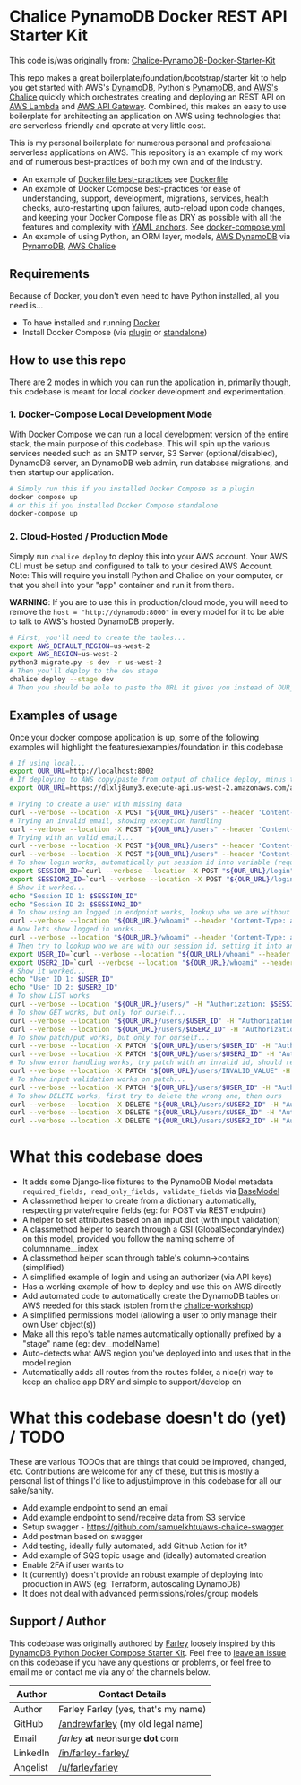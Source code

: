 # Chalice PynamoDB Docker REST API Starter Kit

This code is/was originally from: [Chalice-PynamoDB-Docker-Starter-Kit](https://github.com/DevOps-Nirvana/Chalice-PynamoDB-Docker-Starter-Kit/)

This repo makes a great boilerplate/foundation/bootstrap/starter kit to help you get started with AWS's [DynamoDB](https://aws.amazon.com/dynamodb/), Python's [PynamoDB](https://github.com/pynamodb/PynamoDB/), and [AWS's Chalice](https://github.com/aws/chalice) quickly which orchestrates creating and deploying an REST API on [AWS Lambda](https://aws.amazon.com/lambda/) and [AWS API Gateway](https://aws.amazon.com/api-gateway/).  Combined, this makes an easy to use boilerplate for architecting an application on AWS using technologies that are serverless-friendly and operate at very little cost.

This is my personal boilerplate for numerous personal and professional serverless applications on AWS.  This repository is an example of my work and of numerous best-practices of both my own and of the industry.

 * An example of [Dockerfile best-practices](https://docs.docker.com/develop/develop-images/dockerfile_best-practices/) see [Dockerfile](./Dockerfile)
 * An example of Docker Compose best-practices for ease of understanding, support, development, migrations, services, health checks, auto-restarting upon failures, auto-reload upon code changes, and keeping your Docker Compose file as DRY as possible with all the features and complexity with [YAML anchors](https://www.educative.io/blog/advanced-yaml-syntax-cheatsheet#anchors).  See [docker-compose.yml](./docker-compose.yml)
 * An example of using Python, an ORM layer, models, [AWS DynamoDB](https://aws.amazon.com/dynamodb/) via [PynamoDB](https://github.com/pynamodb/PynamoDB/), [AWS Chalice](https://github.com/aws/chalice)


## Requirements
Because of Docker, you don't even need to have Python installed, all you need is...

* To have installed and running [Docker](https://docs.docker.com/get-docker/)
* Install Docker Compose (via [plugin](https://docs.docker.com/compose/install/#scenario-two-install-the-compose-plugin) or [standalone](https://docs.docker.com/compose/install/other/))


## How to use this repo

There are 2 modes in which you can run the application in, primarily though, this codebase is meant for local docker development and experimentation.

### 1. Docker-Compose Local Development Mode
With Docker Compose we can run a local development version of the entire stack, the main purpose of this codebase.  This will spin up the various services needed such as an SMTP server, S3 Server (optional/disabled), DynamoDB server, an DynamoDB web admin, run database migrations, and then startup our application.

```bash
# Simply run this if you installed Docker Compose as a plugin
docker compose up
# or this if you installed Docker Compose standalone
docker-compose up
```

### 2. Cloud-Hosted / Production Mode
Simply run `chalice deploy` to deploy this into your AWS account.  Your AWS CLI must be setup and configured to talk to your desired AWS Account.  Note: This will require you install Python and Chalice on your computer, or that you shell into your "app" container and run it from there.

**WARNING**: If you are to use this in production/cloud mode, you will need to remove the `host = "http://dynamodb:8000"` in every model for it to be able to talk to AWS's hosted DynamoDB properly.

```bash
# First, you'll need to create the tables...
export AWS_DEFAULT_REGION=us-west-2
export AWS_REGION=us-west-2
python3 migrate.py -s dev -r us-west-2
# Then you'll deploy to the dev stage
chalice deploy --stage dev
# Then you should be able to paste the URL it gives you instead of OUR_URL below in examples of usage and use it!
```

## Examples of usage
Once your docker compose application is up, some of the following examples will highlight the features/examples/foundation in this codebase

```bash
# If using local...
export OUR_URL=http://localhost:8002
# If deploying to AWS copy/paste from output of chalice deploy, minus the last /
export OUR_URL=https://dlxlj8umy3.execute-api.us-west-2.amazonaws.com/api  #<---- NOTE REPLACE-ME-AFTER-YOU-DEPLOY-TO-AWS!!!

# Trying to create a user with missing data
curl --verbose --location -X POST "${OUR_URL}/users" --header 'Content-Type: application/json' --data-raw '{"email": "invalid.email.address", "password": "test"}'
# Trying an invalid email, showing exception handling
curl --verbose --location -X POST "${OUR_URL}/users" --header 'Content-Type: application/json' --data-raw '{"email": "invalid.email.address", "password": "test", "name": "tester"}'
# Trying with an valid email...
curl --verbose --location -X POST "${OUR_URL}/users" --header 'Content-Type: application/json' --data-raw '{"email": "user@test.com", "password": "test", "name": "tester"}'
curl --verbose --location -X POST "${OUR_URL}/users" --header 'Content-Type: application/json' --data-raw '{"email": "user2@test.com", "password": "test", "name": "tester2"}'
# To show login works, automatically put session id into variable (requires you have jq installed)
export SESSION_ID=`curl --verbose --location -X POST "${OUR_URL}/login" --header 'Content-Type: application/json' --data-raw '{"email": "user@test.com", "password": "test"}' | jq --raw-output .id`
export SESSION2_ID=`curl --verbose --location -X POST "${OUR_URL}/login" --header 'Content-Type: application/json' --data-raw '{"email": "user2@test.com", "password": "test"}' | jq --raw-output .id`
# Show it worked...
echo "Session ID 1: $SESSION_ID"
echo "Session ID 2: $SESSION2_ID"
# To show using an logged in endpoint works, lookup who we are without session id first...
curl --verbose --location "${OUR_URL}/whoami" --header 'Content-Type: application/json'  # This will fail, on purpose
# Now lets show logged in works...
curl --verbose --location "${OUR_URL}/whoami" --header 'Content-Type: application/json' -H "Authorization: $SESSION_ID"
# Then try to lookup who we are with our session id, setting it into an environment variable with jq
export USER_ID=`curl --verbose --location "${OUR_URL}/whoami" --header 'Content-Type: application/json' -H "Authorization: $SESSION_ID" | jq --raw-output .id`
export USER2_ID=`curl --verbose --location "${OUR_URL}/whoami" --header 'Content-Type: application/json' -H "Authorization: $SESSION2_ID" | jq --raw-output .id`
# Show it worked...
echo "User ID 1: $USER_ID"
echo "User ID 2: $USER2_ID"
# To show LIST works
curl --verbose --location "${OUR_URL}/users/" -H "Authorization: $SESSION_ID"
# To show GET works, but only for ourself...
curl --verbose --location "${OUR_URL}/users/$USER_ID" -H "Authorization: $SESSION_ID"
curl --verbose --location "${OUR_URL}/users/$USER2_ID" -H "Authorization: $SESSION_ID"  # This will fail, on purpose
# To show patch/put works, but only for ourself...
curl --verbose --location -X PATCH "${OUR_URL}/users/$USER_ID" -H "Authorization: $SESSION_ID" --header 'Content-Type: application/json' --data-raw '{"email": "new@new.com"}'
curl --verbose --location -X PATCH "${OUR_URL}/users/$USER2_ID" -H "Authorization: $SESSION_ID" --header 'Content-Type: application/json' --data-raw '{"email": "new@new.com"}'  # This will fail, on purpose
# To show error handling works, try patch with an invalid id, should return FORBIDDEN same as wrong id
curl --verbose --location -X PATCH "${OUR_URL}/users/INVALID_VALUE" -H "Authorization: $SESSION_ID" --header 'Content-Type: application/json' --data-raw '{"email": "new@new.com"}'
# To show input validation works on patch...
curl --verbose --location -X PATCH "${OUR_URL}/users/$USER_ID" -H "Authorization: $SESSION_ID" --header 'Content-Type: application/json' --data-raw '{"email": "INVALID_EMAIL"}'
# To show DELETE works, first try to delete the wrong one, then ours
curl --verbose --location -X DELETE "${OUR_URL}/users/$USER2_ID" -H "Authorization: $SESSION_ID"  # This will fail on purpose, wrong user id with session
curl --verbose --location -X DELETE "${OUR_URL}/users/$USER_ID" -H "Authorization: $SESSION_ID"
curl --verbose --location -X DELETE "${OUR_URL}/users/$USER2_ID" -H "Authorization: $SESSION2_ID"
```


# What this codebase does
* It adds some Django-like fixtures to the PynamoDB Model metadata `required_fields, read_only_fields, validate_fields` via [BaseModel](https://github.com/DevOps-Nirvana/Chalice-PynamoDB-Docker-Starter-Kit/blob/master/models/BaseModel.py)
* A classmethod helper to create from a dictionary automatically, respecting private/require fields (eg: for POST via REST endpoint)
* A helper to set attributes based on an input dict (with input validation)
* A classmethod helper to search through a GSI (GlobalSecondaryIndex) on this model, provided you follow the naming scheme of columnname__index
* A classmethod helper scan through table's column->contains (simplified)
* A simplified example of login and using an authorizer (via API keys)
* Has a working example of how to deploy and use this on AWS directly
* Add automated code to automatically create the DynamoDB tables on AWS needed for this stack (stolen from the [chalice-workshop](https://chalice-workshop.readthedocs.io))
* A simplified permissions model (allowing a user to only manage their own User object(s))
* Make all this repo's table names automatically optionally prefixed by a "stage" name (eg: dev__modelName)
* Auto-detects what AWS region you've deployed into and uses that in the model region
* Automatically adds all routes from the routes folder, a nice(r) way to keep an chalice app DRY and simple to support/develop on


# What this codebase doesn't do (yet) / TODO

These are various TODOs that are things that could be improved, changed, etc.  Contributions are welcome for any of these, but this is mostly a personal list of things I'd like to adjust/improve in this codebase for all our sake/sanity.

* Add example endpoint to send an email
* Add example endpoint to send/receive data from S3 service
* Setup swagger - https://github.com/samuelkhtu/aws-chalice-swagger
* Add postman based on swagger
* Add testing, ideally fully automated, add Github Action for it?
* Add example of SQS topic usage and (ideally) automated creation
* Enable 2FA if user wants to
* It (currently) doesn't provide an robust example of deploying into production in AWS (eg: Terraform, autoscaling DynamoDB)
* It does not deal with advanced permissions/roles/group models



## Support / Author

This codebase was originally authored by [Farley](https://github.com/andrewfarley/) loosely inspired by this [DynamoDB Python Docker Compose Starter Kit](https://github.com/CT83/DynamoDB-Python-Docker-Compose-Starter-Kit).  Feel free to [leave an issue](https://github.com/DevOps-Nirvana/Chalice-PynamoDB-Docker-Starter-Kit/issues) on this codebase if you have any questions or problems, or feel free to email me or contact me via any of the channels below.

| Author   | Contact Details                                                       |
|----------|-----------------------------------------------------------------------|
| Author   | Farley Farley (yes, that's my name)                                   |
| GitHub   | [/andrewfarley](https://github.com/andrewfarley/) (my old legal name) |
| Email    | _farley_ **at** neonsurge __dot__ com                                 |
| LinkedIn | [/in/farley-farley/](http://linkedin.com/in/farley-farley/)           |
| Angelist | [/u/farleyfarley](http://angel.co/u/farley-farley)                    |
